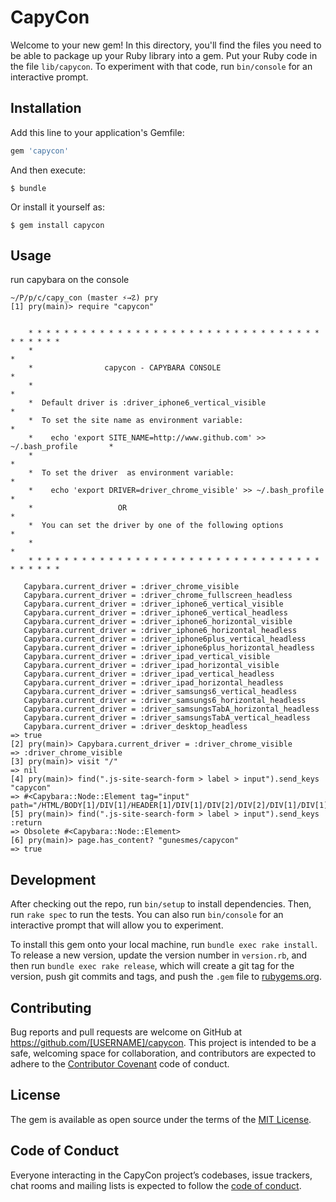 # CapyCon

Welcome to your new gem! In this directory, you'll find the files you need to be able to package up your Ruby library into a gem. Put your Ruby code in the file `lib/capycon`. To experiment with that code, run `bin/console` for an interactive prompt.



## Installation

Add this line to your application's Gemfile:

```ruby
gem 'capycon'
```

And then execute:

    $ bundle

Or install it yourself as:

    $ gem install capycon

## Usage

run capybara on the console

```shell script
~/P/p/c/capy_con (master ⚡→☡) pry
[1] pry(main)> require "capycon"


    * * * * * * * * * * * * * * * * * * * * * * * * * * * * * * * * * * * * * * *
    *                                                                           *
    *                capycon - CAPYBARA CONSOLE                                 *
    *                                                                           *
    *  Default driver is :driver_iphone6_vertical_visible                       *
    *  To set the site name as environment variable:                            *
    *    echo 'export SITE_NAME=http://www.github.com' >> ~/.bash_profile       *
    *                                                                           *
    *  To set the driver  as environment variable:                              *
    *    echo 'export DRIVER=driver_chrome_visible' >> ~/.bash_profile          *
    *                   OR                                                      *
    *  You can set the driver by one of the following options                   *
    *                                                                           *
    * * * * * * * * * * * * * * * * * * * * * * * * * * * * * * * * * * * * * * *

   Capybara.current_driver = :driver_chrome_visible
   Capybara.current_driver = :driver_chrome_fullscreen_headless
   Capybara.current_driver = :driver_iphone6_vertical_visible
   Capybara.current_driver = :driver_iphone6_vertical_headless
   Capybara.current_driver = :driver_iphone6_horizontal_visible
   Capybara.current_driver = :driver_iphone6_horizontal_headless
   Capybara.current_driver = :driver_iphone6plus_vertical_headless
   Capybara.current_driver = :driver_iphone6plus_horizontal_headless
   Capybara.current_driver = :driver_ipad_vertical_visible
   Capybara.current_driver = :driver_ipad_horizontal_visible
   Capybara.current_driver = :driver_ipad_vertical_headless
   Capybara.current_driver = :driver_ipad_horizontal_headless
   Capybara.current_driver = :driver_samsungs6_vertical_headless
   Capybara.current_driver = :driver_samsungs6_horizontal_headless
   Capybara.current_driver = :driver_samsungsTabA_horizontal_headless
   Capybara.current_driver = :driver_samsungsTabA_vertical_headless
   Capybara.current_driver = :driver_desktop_headless
=> true
[2] pry(main)> Capybara.current_driver = :driver_chrome_visible
=> :driver_chrome_visible
[3] pry(main)> visit "/"
=> nil
[4] pry(main)> find(".js-site-search-form > label > input").send_keys "capycon"
=> #<Capybara::Node::Element tag="input" path="/HTML/BODY[1]/DIV[1]/HEADER[1]/DIV[1]/DIV[2]/DIV[2]/DIV[1]/DIV[1]/DIV[1]/FORM[1]/LABEL[1]/INPUT[1]">
[5] pry(main)> find(".js-site-search-form > label > input").send_keys :return
=> Obsolete #<Capybara::Node::Element>
[6] pry(main)> page.has_content? "gunesmes/capycon"
=> true
```

## Development

After checking out the repo, run `bin/setup` to install dependencies. Then, run `rake spec` to run the tests. You can also run `bin/console` for an interactive prompt that will allow you to experiment.

To install this gem onto your local machine, run `bundle exec rake install`. To release a new version, update the version number in `version.rb`, and then run `bundle exec rake release`, which will create a git tag for the version, push git commits and tags, and push the `.gem` file to [rubygems.org](https://rubygems.org).

## Contributing

Bug reports and pull requests are welcome on GitHub at https://github.com/[USERNAME]/capycon. This project is intended to be a safe, welcoming space for collaboration, and contributors are expected to adhere to the [Contributor Covenant](http://contributor-covenant.org) code of conduct.

## License

The gem is available as open source under the terms of the [MIT License](https://opensource.org/licenses/MIT).

## Code of Conduct

Everyone interacting in the CapyCon project’s codebases, issue trackers, chat rooms and mailing lists is expected to follow the [code of conduct](https://github.com/[USERNAME]/capycon/blob/master/CODE_OF_CONDUCT.md).
